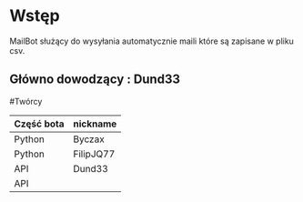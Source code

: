 # Wstęp

MailBot służący do wysyłania automatycznie maili które są zapisane w pliku csv.

## Główno dowodzący : Dund33

#Twórcy 

| Część bota | nickname 
| ---------- | -------
| Python | Byczax
| Python | FilipJQ77
| API | Dund33
| API | 

